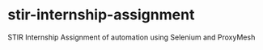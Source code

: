 # stir-internship-assignment
 STIR Internship Assignment of automation using Selenium and ProxyMesh
